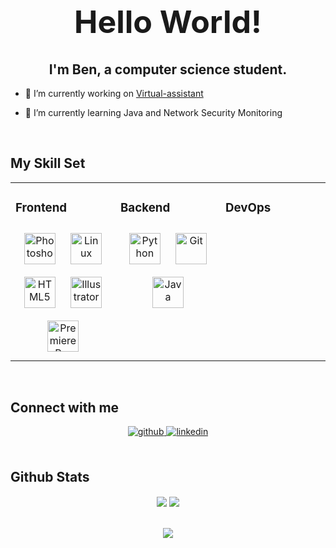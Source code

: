 <h1 align="center" style="font-size:50px;">Hello World!</h1>
<h2 align="center">I'm Ben, a computer science student.</h2>
  

- 🔭 I’m currently working on [Virtual-assistant](https://github.com/bgoldstone/Virtual-assistant)  
  

- 🌱 I’m currently learning Java and Network Security Monitoring
  
<!--
- ⚡ Fun fact: I use tabs over spaces  
  -->

<br/>  


## My Skill Set  
<table><tr><td valign="top" width="33%">



### Frontend  
<div align="center">  
<img style="margin: 10px" src="https://profilinator.rishav.dev/skills-assets/photoshop-plain.svg" alt="Photoshop" height="50" />  
<img style="margin: 10px" src="https://profilinator.rishav.dev/skills-assets/linux-original.svg" alt="Linux" height="50" />  
<img style="margin: 10px" src="https://profilinator.rishav.dev/skills-assets/html5-original-wordmark.svg" alt="HTML5" height="50" />  
<img style="margin: 10px" src="https://profilinator.rishav.dev/skills-assets/adobe_illustrator-icon.svg" alt="Illustrator" height="50" />  
<img style="margin: 10px" src="https://profilinator.rishav.dev/skills-assets/adobepremierepro.png" alt="Premiere Pro" height="50" />  
</div>

</td><td valign="top" width="33%">



### Backend  
<div align="center">  
<img style="margin: 10px" src="https://profilinator.rishav.dev/skills-assets/python-original.svg" alt="Python" height="50" />  
<img style="margin: 10px" src="https://profilinator.rishav.dev/skills-assets/git-scm-icon.svg" alt="Git" height="50" />  
<img style="margin: 10px" src="https://profilinator.rishav.dev/skills-assets/java-original-wordmark.svg" alt="Java" height="50" />  
</div>

</td><td valign="top" width="33%">



### DevOps  
<div align="center">  
  
</div>

</td></tr></table>  

<br/>  


## Connect with me  
<div align="center">
<a href="https://github.com/bgoldstone" target="_blank">
<img src=https://img.shields.io/badge/github-%2324292e.svg?&style=for-the-badge&logo=github&logoColor=white alt=github style="margin-bottom: 5px;" />
</a>
<a href="https://linkedin.com/in/ben-goldstone" target="_blank">
<img src=https://img.shields.io/badge/linkedin-%231E77B5.svg?&style=for-the-badge&logo=linkedin&logoColor=white alt=linkedin style="margin-bottom: 5px;" />
</a>  
</div>  
  

<br/>  


## Github Stats  
<div align="center"><img src="https://github-readme-stats.vercel.app/api?username=bgoldstone&show_icons=true&count_private=true&hide_border=true" align="center" />
<img src="https://github-readme-stats.vercel.app/api/top-langs/?username=wolffruoff&theme=vue" align="center"/></div>
<br/>  

  

<br/>  

<div align="center">
<img src="https://komarev.com/ghpvc/?username=bgoldstone&&style=flat-square" align="center" />
</div>  
